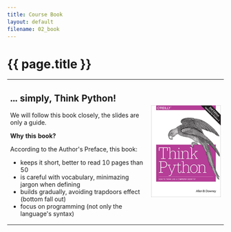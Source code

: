 ```yaml
---
title: Course Book
layout: default
filename: 02_book
--- 
```


<h1>{{ page.title }}</h1>

<!-- There are several books these classes are taken from -->

<!-- ## ... simply, Think Python!

We will follow the book closely, the slides are only a guide. **Why this book?**

According to the Author's Preface, this book:

- keeps it short, better to read 10 pages than 50
- is careful with vocabulary, minimazing jargon when defining
- build gradually, avoiding trapdoors effect (bottom fall out)
- focus on programming (not the language's syntax only)

![Think Python](https://raw.githubusercontent.com/tur-learning/CIS1051-python/gh-pages/lectures/notebooks/img/think-python.jpg) -->

<style>
td, th {
   border: none!important;
}
</style>

<table>
   <colgroup>
      <col width="65%"/>
      <col width="35%"/>
   </colgroup>
   <tr>
      <td>
         <div>
            <h2>... simply, Think Python!</h2>
            <p>We will follow this book closely, the slides are only a guide.</p>
            <p><strong>Why this book?</strong></p>
            <p>According to the Author's Preface, this book:</p>
            <ul>
               <li>keeps it short, better to read 10 pages than 50</li>
               <li>is careful with vocabulary, minimazing jargon when defining</li>
               <li>builds gradually, avoiding trapdoors effect (bottom fall out)</li>
               <li>focus on programming (not only the language's syntax)</li>
            </ul>
         </div>
      </td>
      <td>
         <p align="center"><img width="750" src="https://raw.githubusercontent.com/tur-learning/CIS1051-python/gh-pages/lectures/notebooks/img/think-python.jpg"></p>
      </td>
   </tr>
</table>

<!-- <table>
<colgroup>
<col width="35%"/>
<col width="65%"/>
</colgroup>
<tr>
<td>
<p align="center"><img width="750" src="https://raw.githubusercontent.com/tur-learning/CIS1051-python/gh-pages/lectures/notebooks/img/think-python.jpg"></p>
</td>
<td>
<h2>... simply, Think Python!</h2>
We will follow this book closely, the slides are only a guide. <strong>Why this book?</strong>

According to the Author's Preface, this book:

- keeps it short, better to read 10 pages than 50
- is careful with vocabulary, minimazing jargon when defining
- build gradually, avoiding trapdoors effect (bottom fall out)
- focus on programming (not the language's syntax only)
</td>
</tr>
</table> -->